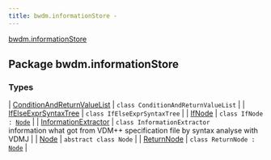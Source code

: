 ```yaml
---
title: bwdm.informationStore - 
---
```


[bwdm.informationStore](./index.html)

## Package bwdm.informationStore

### Types

| [ConditionAndReturnValueList](-condition-and-return-value-list/index.html) | `class ConditionAndReturnValueList` |
| [IfElseExprSyntaxTree](-if-else-expr-syntax-tree/index.html) | `class IfElseExprSyntaxTree` |
| [IfNode](-if-node/index.html) | `class IfNode : `[`Node`](-node/index.html) |
| [InformationExtractor](-information-extractor/index.html) | `class InformationExtractor`<br>information what got from VDM++ specification file by syntax analyse with VDMJ |
| [Node](-node/index.html) | `abstract class Node` |
| [ReturnNode](-return-node/index.html) | `class ReturnNode : `[`Node`](-node/index.html) |

